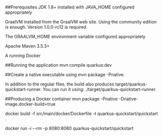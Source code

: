 ##Prerequisites
JDK 1.8+ installed with JAVA_HOME configured appropriately

GraalVM installed from the GraalVM web site. Using the community edition is enough. Version 1.0.0-rc12 is required.

The GRAALVM_HOME environment variable configured appropriately

Apache Maven 3.5.3+

A running Docker

##Running the application
mvn compile quarkus:dev

##Create a native executable using
mvn package -Pnative.

In addition to the regular files, the build also produces target/quarkus-quickstart-runner. You can run it using: ./target/quarkus-quickstart-runner.


##Producing a Docker container
mvn package -Pnative -Dnative-image.docker-build=true

docker build -f src/main/docker/Dockerfile -t quarkus-quickstart/quickstart .

docker run -i --rm -p 8080:8080 quarkus-quickstart/quickstart